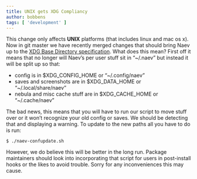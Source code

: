 ```yaml
---
title: UNIX gets XDG Compliancy
author: bobbens
tags: [ 'development' ]
---
```


This change only affects **UNIX** platforms (that includes linux and mac os x). Now in git master we have recently merged changes that should bring Naev up to the [XDG Base Directory specification](https://specifications.freedesktop.org/basedir-spec/basedir-spec-latest.html). What does this mean? First off it means that no longer will Naev’s per user stuff sit in “~/.naev” but instead it will be split up so that:

  * config is in $XDG_CONFIG_HOME or “~/.config/naev”
  * saves and screenshots are in $XDG_DATA_HOME or “~/.local/share/naev”
  * nebula and misc cache stuff are in $XDG_CACHE_HOME or “~/.cache/naev”

The bad news, this means that you will have to run our script to move stuff over or it won’t recognize your old config or saves. We should be detecting that and displaying a warning. To update to the new paths all you have to do is run:

`$ ./naev-confupdate.sh`

However, we do believe this will be better in the long run. Package maintainers should look into incorporating that script for users in post-install hooks or the likes to avoid trouble. Sorry for any inconveniences this may cause.
